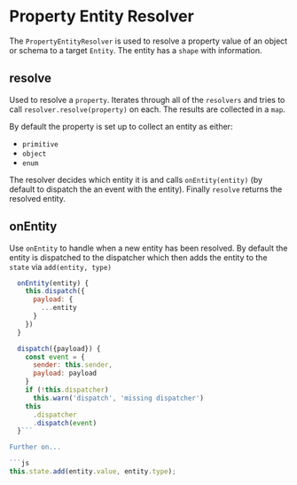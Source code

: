 # Property Entity Resolver

The `PropertyEntityResolver` is used to resolve a property value of an object or schema to a target `Entity`. The entity has a `shape` with information.

## resolve

Used to resolve a `property`. Iterates through all of the `resolvers` and tries to call `resolver.resolve(property)` on each. The results are collected in a `map`.

By default the property is set up to collect an entity as either:

- `primitive`
- `object`
- `enum`

The resolver decides which entity it is and calls `onEntity(entity)` (by default to dispatch the an event with the entity). Finally `resolve` returns the resolved entity.

## onEntity

Use `onEntity` to handle when a new entity has been resolved.
By default the entity is dispatched to the dispatcher which then adds the entity to the `state` via `add(entity, type)`

````js
  onEntity(entity) {
    this.dispatch({
      payload: {
        ...entity
      }
    })
  }

  dispatch({payload}) {
    const event = {
      sender: this.sender,
      payload: payload
    }
    if (!this.dispatcher)
      this.warn('dispatch', 'missing dispatcher')
    this
      .dispatcher
      .dispatch(event)
  }```

Further on...

```js
this.state.add(entity.value, entity.type);
````
